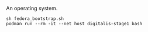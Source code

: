 An operating system.

```
sh fedora_bootstrap.sh
podman run --rm -it --net host digitalis-stage1 bash
```
